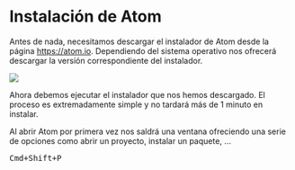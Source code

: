 # Instalación de Atom

Antes de nada, necesitamos descargar el instalador de Atom desde la página https://atom.io. Dependiendo del sistema operativo nos ofrecerá descargar la versión correspondiente del instalador.

![](https://flight-manual.atom.io/getting-started/images/mac-downloads.png)

Ahora debemos ejecutar el instalador que nos hemos descargado. El proceso es extremadamente simple y no tardará más de 1 minuto en instalar.

Al abrir Atom por primera vez nos saldrá una ventana ofreciendo una serie de opciones como abrir un proyecto, instalar un paquete, ...

<kbd>Cmd+Shift+P</kbd>